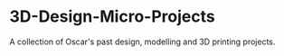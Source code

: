 # 3D-Design-Micro-Projects
A collection of Oscar's past design, modelling and 3D printing projects.
